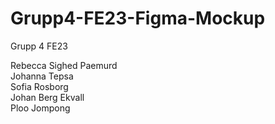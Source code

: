 # Grupp4-FE23-Figma-Mockup

Grupp 4 FE23

Rebecca Sighed Paemurd
<br>
Johanna Tepsa
<br>
Sofia Rosborg
<br>
Johan Berg Ekvall
<br>
Ploo Jompong

